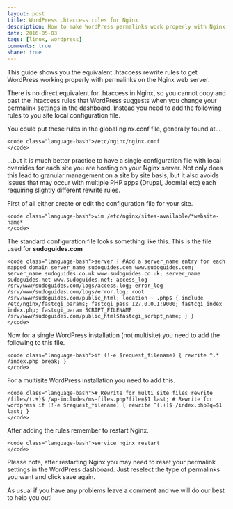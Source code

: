 ```yaml
---
layout: post
title: WordPress .htaccess rules for Nginx
description: How to make WordPress permalinks work properly with Nginx web server
date: 2016-05-03
tags: [linux, wordpress]
comments: true
share: true
---
```


This guide shows you the equivalent .htaccess rewrite rules to get WordPress working properly with permalinks on the Nginx web server.




There is no direct equivalent for .htaccess in Nginx, so you cannot copy and past the .htaccess rules that WordPress suggests when you change your permalink settings in the dashboard. Instead you need to add the following rules to you site local configuration file.





You could put these rules in the global nginx.conf file, generally found at…  




    
    <code class="language-bash">/etc/nginx/nginx.conf
    </code>





…but it is much better practice to have a single configuration file with local overrides for each site you are hosting on your Nginx server. Not only does this lead to granular management on a site by site basis, but it also avoids issues that may occur with multiple PHP apps (Drupal, Joomla! etc) each requiring slightly different rewrite rules.





First of all either create or edit the configuration file for your site.




    
    <code class="language-bash">vim /etc/nginx/sites-available/*website-name*  
    </code>





The standard configuration file looks something like this. This is the file used for **sudoguides.com**  




    
    <code class="language-bash">server { #Add a server_name entry for each mapped domain server_name sudoguides.com www.sudoguides.com; server_name sudoguides.co.uk www.sudoguides.co.uk; server_name sudoguides.net www.sudoguides.net; access_log /srv/www/sudoguides.com/logs/access.log; error_log /srv/www/sudoguides.com/logs/error.log; root /srv/www/sudoguides.com/public_html; location ~ .php$ { include /etc/nginx/fastcgi_params; fastcgi_pass 127.0.0.1:9000; fastcgi_index index.php; fastcgi_param SCRIPT_FILENAME /srv/www/sudoguides.com/public_html$fastcgi_script_name; } }  
    </code>





Now for a single WordPress installation (not multisite) you need to add the following to this file.  




    
    <code class="language-bash">if (!-e $request_filename) { rewrite ^.* /index.php break; }  
    </code>





For a multisite WordPress installation you need to add this.  




    
    <code class="language-bash"># Rewrite for multi site files rewrite /files/(.+)$ /wp-includes/ms-files.php?file=$1 last; # Rewrite for wordpress if (!-e $request_filename) { rewrite ^(.+)$ /index.php?q=$1 last; }
    </code>





After adding the rules remember to restart Nginx.




    
    <code class="language-bash">service nginx restart  
    </code>





Please note, after restarting Nginx you may need to reset your permalink settings in the WordPress dashboard. Just reselect the type of permalinks you want and click save again.





As usual if you have any problems leave a comment and we will do our best to help you out!
